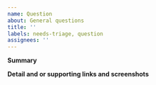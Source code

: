 ```yaml
---
name: Question
about: General questions
title: ''
labels: needs-triage, question
assignees: ''
---
```


**Summary**

**Detail and or supporting links and screenshots**

